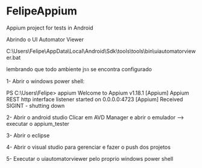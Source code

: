 # FelipeAppium
Appium project for tests in Android

Abrindo o UI Automator Viewer

C:\Users\Felipe\AppData\Local\Android\Sdk\tools\tools\bin\uiautomatorviewer.bat

lembrando que todo ambiente jรก se encontra configurado

1- Abrir o windows power shell:

PS C:\Users\Felipe> appium
Welcome to Appium v1.18.1
[Appium] Appium REST http interface listener started on 0.0.0.0:4723
[Appium] Received SIGINT - shutting down

2- Abrir o android studio
Clicar em AVD Manager e abrir o emulador --> executar o appium_tester

3- Abrir o eclipse

4- Abrir o visual studio para gerenciar e fazer o push dos projetos 

5- Executar o uiautomatorviewer pelo proprio windows power shell
